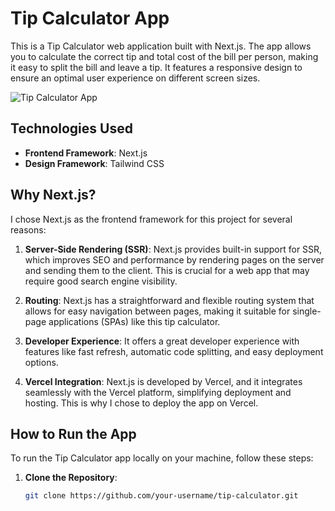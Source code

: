 # Tip Calculator App

This is a Tip Calculator web application built with Next.js. The app allows you to calculate the correct tip and total cost of the bill per person, making it easy to split the bill and leave a tip. It features a responsive design to ensure an optimal user experience on different screen sizes.

![Tip Calculator App](screenshot.png)

## Technologies Used

- **Frontend Framework**: Next.js
- **Design Framework**: Tailwind CSS

## Why Next.js?

I chose Next.js as the frontend framework for this project for several reasons:

1. **Server-Side Rendering (SSR)**: Next.js provides built-in support for SSR, which improves SEO and performance by rendering pages on the server and sending them to the client. This is crucial for a web app that may require good search engine visibility.

2. **Routing**: Next.js has a straightforward and flexible routing system that allows for easy navigation between pages, making it suitable for single-page applications (SPAs) like this tip calculator.

3. **Developer Experience**: It offers a great developer experience with features like fast refresh, automatic code splitting, and easy deployment options.

4. **Vercel Integration**: Next.js is developed by Vercel, and it integrates seamlessly with the Vercel platform, simplifying deployment and hosting. This is why I chose to deploy the app on Vercel.

## How to Run the App

To run the Tip Calculator app locally on your machine, follow these steps:

1. **Clone the Repository**:

   ```bash
   git clone https://github.com/your-username/tip-calculator.git
